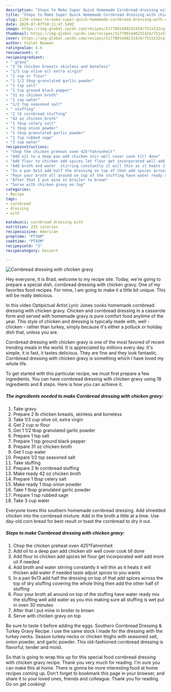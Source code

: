 ```yaml
---
description: "Steps to Make Super Quick Homemade Cornbread dressing with chicken gravy"
title: "Steps to Make Super Quick Homemade Cornbread dressing with chicken gravy"
slug: 1156-steps-to-make-super-quick-homemade-cornbread-dressing-with-chicken-gravy
date: 2020-07-07T10:11:47.549Z
image: https://img-global.cpcdn.com/recipes/5177801440231424/751x532cq70/cornbread-dressing-with-chicken-gravy-recipe-main-photo.jpg
thumbnail: https://img-global.cpcdn.com/recipes/5177801440231424/751x532cq70/cornbread-dressing-with-chicken-gravy-recipe-main-photo.jpg
cover: https://img-global.cpcdn.com/recipes/5177801440231424/751x532cq70/cornbread-dressing-with-chicken-gravy-recipe-main-photo.jpg
author: Violet Bowman
ratingvalue: 4.4
reviewcount: 4
recipeingredient:
- " gravy"
- "2 lb chicken breasts skinless and boneless"
- "1/3 cup olive oil extra virgin"
- "2 cup sr flour"
- "1 1/2 tbsp granulated garlic powder"
- "1 tsp salt"
- "1 tsp ground black pepper"
- "31 oz chicken broth"
- "1 cup water"
- "1/2 tsp seasoned salt"
- " stuffing"
- "2 lb cornbread stuffing"
- "42 oz chicken broth"
- "1 tbsp celery salt"
- "1 tbsp onion powder"
- "1 tbsp granulated garlic powder"
- "1 tsp rubbed sage"
- "3 cup water"
recipeinstructions:
- "Chop the chicken preheat oven 425°Fahrenheit"
- "Add oil to a deep pan add chicken stir well cover cook till done"
- "Add flour to chicken add spices let flour get incorporated well add more oil if needed"
- "Add broth and water  stirring constantly it will thin as it heats it will thicken add water if needed taste adjust spices to you wants"
- "In a pan 9x13 add half the dressing on top of that add spices across the top of dry stuffing covering the whole thing then add the other half of stuffing"
- "Pour your broth all around on top of the stuffing have water ready mix the stuffing well add water as you mix making sure all stuffing is wet put in oven 30 minutes"
- "After that I put mine in broiler to brown"
- "Serve with chicken gravy on top"
categories:
- Recipe
tags:
- cornbread
- dressing
- with

katakunci: cornbread dressing with 
nutrition: 232 calories
recipecuisine: American
preptime: "PT36M"
cooktime: "PT45M"
recipeyield: "3"
recipecategory: Dessert

---
```



![Cornbread dressing with chicken gravy](https://img-global.cpcdn.com/recipes/5177801440231424/751x532cq70/cornbread-dressing-with-chicken-gravy-recipe-main-photo.jpg)

Hey everyone, it is Brad, welcome to my recipe site. Today, we're going to prepare a special dish, cornbread dressing with chicken gravy. One of my favorites food recipes. For mine, I am going to make it a little bit unique. This will be really delicious.

In this video Optipictual Artist Lyric Jones cooks homemade cornbread dressing with chicken gravy. Chicken and cornbread dressing in a casserole form and served with homemade gravy is pure comfort food anytime of the year. This style of chicken and dressing is typically made with, well - chicken - rather than turkey, simply because it&#39;s either a potluck or holiday dish that, unless you are.

Cornbread dressing with chicken gravy is one of the most favored of recent trending meals in the world. It is appreciated by millions every day. It's simple, it is fast, it tastes delicious. They are fine and they look fantastic. Cornbread dressing with chicken gravy is something which I have loved my whole life.


To get started with this particular recipe, we must first prepare a few ingredients. You can have cornbread dressing with chicken gravy using 18 ingredients and 8 steps. Here is how you can achieve it.

<!--inarticleads1-->

##### The ingredients needed to make Cornbread dressing with chicken gravy:

1. Take  gravy
1. Prepare 2 lb chicken breasts, skinless and boneless
1. Take 1/3 cup olive oil, extra virgin
1. Get 2 cup sr flour
1. Get 1 1/2 tbsp granulated garlic powder
1. Prepare 1 tsp salt
1. Prepare 1 tsp ground black pepper
1. Prepare 31 oz chicken broth
1. Get 1 cup water
1. Prepare 1/2 tsp seasoned salt
1. Take  stuffing
1. Prepare 2 lb cornbread stuffing
1. Make ready 42 oz chicken broth
1. Prepare 1 tbsp celery salt
1. Make ready 1 tbsp onion powder
1. Take 1 tbsp granulated garlic powder
1. Prepare 1 tsp rubbed sage
1. Take 3 cup water


Everyone loves this southern homemade cornbread dressing. Add shredded chicken into the cornbread mixture. Add in the broth a little at a time. Use day-old corn bread for best result or toast the cornbread to dry it out. 

<!--inarticleads2-->

##### Steps to make Cornbread dressing with chicken gravy:

1. Chop the chicken preheat oven 425°Fahrenheit
1. Add oil to a deep pan add chicken stir well cover cook till done
1. Add flour to chicken add spices let flour get incorporated well add more oil if needed
1. Add broth and water  stirring constantly it will thin as it heats it will thicken add water if needed taste adjust spices to you wants
1. In a pan 9x13 add half the dressing on top of that add spices across the top of dry stuffing covering the whole thing then add the other half of stuffing
1. Pour your broth all around on top of the stuffing have water ready mix the stuffing well add water as you mix making sure all stuffing is wet put in oven 30 minutes
1. After that I put mine in broiler to brown
1. Serve with chicken gravy on top


Be sure to taste it before adding the eggs. Southern Cornbread Dressing &amp; Turkey Gravy Recipe. I use the same stock I made for the dressing with the turkey necks. Season turkey necks or chicken thighs with seasoned salt, onion powder, and garlic powder. This old-fashioned cornbread dressing is flavorful, tender and moist. 

So that is going to wrap this up for this special food cornbread dressing with chicken gravy recipe. Thank you very much for reading. I'm sure you can make this at home. There is gonna be more interesting food at home recipes coming up. Don't forget to bookmark this page in your browser, and share it to your loved ones, friends and colleague. Thank you for reading. Go on get cooking!
